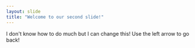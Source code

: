 ```yaml
---
layout: slide
title: "Welcome to our second slide!"
---
```

I don't know how to do much but I can change this!
Use the left arrow to go back!
